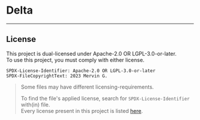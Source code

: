 <!--
	SPDX-License-Identifer: CC0-1.0
    SPDX-FileCopyrightText: 2023 Mervin G.

	SPDX-FileType: DOCUMENTATION
    SPDX-FileType: TEXT

	SPDX-FileComment: Overview of project details.
-->

# Delta

___

## License

This project is dual-licensed under Apache-2.0 OR LGPL-3.0-or-later.
<br>
To use this project, you must comply with either license.

```
SPDX-License-Identifier: Apache-2.0 OR LGPL-3.0-or-later
SPDX-FileCopyrightText: 2023 Mervin G.
```

> Some files may have different licensing-requirements.
>
> To find the file's applied license,
> search for `SPDX-License-Identifier` with(in) file.
> <br>
> Every license present in this project is listed [here](LICENSES).